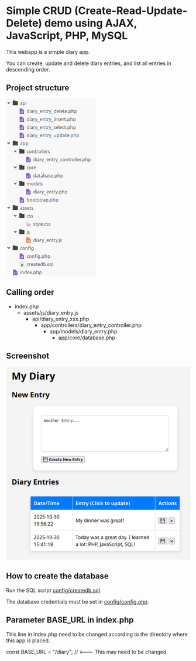 # Simple CRUD (Create-Read-Update-Delete) demo using AJAX, JavaScript, PHP, MySQL 

This webapp is a simple diary app. 

You can create, update and delete diary entries, and list all entries in descending order.

## Project structure

![Project structure](structure.png)

## Calling order

- index.php 
  - assets/js/diary_entry.js
    - api/diary_entry_xxx.php 
      - app/controllers/diary_entry_controller.php
        - app/models/diary_entry.php
          - app/core/database.php

## Screenshot

![Webapp Screenshot](webapp.png)

## How to create the database

Run the SQL script [config/createdb.sql](config/createdb.sql).

The database credentials must be set in [config/config.php](config/config.php).

## Parameter BASE_URL in index.php 

This line in index.php need to be changed according to the directory where this app is placed.

  const BASE_URL = "/diary"; // <--- This may need to be changed.
